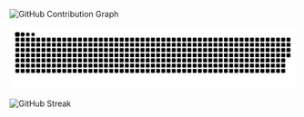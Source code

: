 
![GitHub Contribution Graph](https://github-readme-activity-graph.vercel.app/graph?username=Dpjrczz03&theme=react)

<picture>
  <source media="(prefers-color-scheme: dark)" srcset="https://raw.githubusercontent.com/Dpjrczz03/Dpjrczz03/output/github-contribution-grid-snake-dark.svg">
<!--   <source media="(prefers-color-scheme: light)" srcset="https://raw.githubusercontent.com/Dpjrczz03/Dpjrczz03/output/github-contribution-grid-snake.svg"> -->
  <img alt="github contribution grid snake animation" src="https://raw.githubusercontent.com/Dpjrczz03/Dpjrczz03/output/github-contribution-grid-snake.svg">
</picture>

<p align="center">
  
![GitHub Streak](https://github-readme-streak-stats.herokuapp.com/?user=Dpjrczz03&theme=dark)
</p>




<!--
**Dpjrczz03/Dpjrczz03** is a ✨ _special_ ✨ repository because its `README.md` (this file) appears on your GitHub profile.

Here are some ideas to get you started:

- 🔭 I’m currently working on ...
- 🌱 I’m currently learning ...
- 👯 I’m looking to collaborate on ...
- 🤔 I’m looking for help with ...
- 💬 Ask me about ...
- 📫 How to reach me: ...
- 😄 Pronouns: ...
- ⚡ Fun fact: ...
-->
